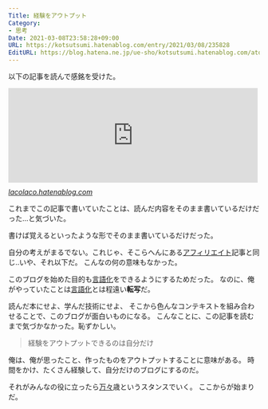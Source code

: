 ```yaml
---
Title: 経験をアウトプット
Category:
- 思考
Date: 2021-03-08T23:58:28+09:00
URL: https://kotsutsumi.hatenablog.com/entry/2021/03/08/235828
EditURL: https://blog.hatena.ne.jp/ue-sho/kotsutsumi.hatenablog.com/atom/entry/26006613769881177
---
```


<p>以下の記事を読んで感銘を受けた。</p>

<p><iframe src="https://hatenablog-parts.com/embed?url=https%3A%2F%2Flacolaco.hatenablog.com%2Fentry%2F2021%2F03%2F08%2F100228" title="情報ではなく経験をアウトプットすること - lacolaco" class="embed-card embed-blogcard" scrolling="no" frameborder="0" style="display: block; width: 100%; height: 190px; max-width: 500px; margin: 10px 0px;"></iframe><cite class="hatena-citation"><a href="https://lacolaco.hatenablog.com/entry/2021/03/08/100228">lacolaco.hatenablog.com</a></cite></p>

<p>これまでこの記事で書いていたことは、読んだ内容をそのまま書いているだけだった...と気づいた。</p>

<p>書けば覚えるといったような形でそのまま書いているだけだった。</p>

<p>自分の考えがまるでない。これじゃ、そこらへんにある<a class="keyword" href="http://d.hatena.ne.jp/keyword/%A5%A2%A5%D5%A5%A3%A5%EA%A5%A8%A5%A4%A5%C8">アフィリエイト</a>記事と同じ..いや、それ以下だ。
こんなの何の意味もなかった。</p>

<p>このブログを始めた目的も<a class="keyword" href="http://d.hatena.ne.jp/keyword/%B8%C0%B8%EC%B2%BD">言語化</a>をできるようにするためだった。
なのに、俺がやっていたことは<a class="keyword" href="http://d.hatena.ne.jp/keyword/%B8%C0%B8%EC%B2%BD">言語化</a>とは程遠い<strong>転写</strong>だ。</p>

<p>読んだ本にせよ、学んだ技術にせよ、
そこから色んなコンテキストを組み合わせることで、このブログが面白いものになる。
こんなことに、この記事を読むまで気づかなかった。恥ずかしい。</p>

<blockquote><p>経験をアウトプットできるのは自分だけ</p></blockquote>

<p>俺は、俺が思ったこと、作ったものをアウトプットすることに意味がある。
時間をかけ、たくさん経験して、自分だけのブログにするのだ。</p>

<p>それがみんなの役に立ったら<a class="keyword" href="http://d.hatena.ne.jp/keyword/%CB%FC%A1%B9">万々</a>歳というスタンスでいく。
ここからが始まりだ。</p>
